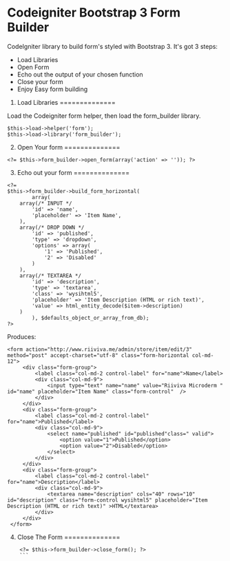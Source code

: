 Codeigniter Bootstrap 3 Form Builder
======================

CodeIgniter library to build form's styled with Bootstrap 3.
It's got 3 steps:
*	Load Libraries
* 	Open Form
*	Echo out the output of your chosen function
* 	Close your form
* 	Enjoy Easy form building


1. Load Libraries
==============

Load the Codeigniter form helper, then load the form_builder library.

```
$this->load->helper('form');
$this->load->library('form_builder');
```

2. Open Your form
==============

```
<?= $this->form_builder->open_form(array('action' => '')); ?>
```
	
3. Echo out your form
==============

```
<?=
$this->form_builder->build_form_horizontal(
        array(
    array(/* INPUT */
        'id' => 'name',
        'placeholder' => 'Item Name',
    ),
    array(/* DROP DOWN */
        'id' => 'published',
        'type' => 'dropdown',
        'options' => array(
            '1' => 'Published',
            '2' => 'Disabled'
        )
    ),
    array(/* TEXTAREA */
        'id' => 'description',
        'type' => 'textarea',
        'class' => 'wysihtml5',
        'placeholder' => 'Item Description (HTML or rich text)',
        'value' => html_entity_decode($item->description)
    )
        ), $defaults_object_or_array_from_db);
?>
```
            
Produces:
```
<form action="http://www.riiviva.me/admin/store/item/edit/3" method="post" accept-charset="utf-8" class="form-horizontal col-md-12">
     <div class="form-group">
         <label class="col-md-2 control-label" for="name">Name</label>
         <div class="col-md-9">
             <input type="text" name="name" value="Riiviva Microderm " id="name" placeholder="Item Name" class="form-control"  />
         </div>
     </div>
     <div class="form-group">
         <label class="col-md-2 control-label" for="name">Published</label>
         <div class="col-md-9">
             <select name="published" id="published"class=" valid">
                 <option value="1">Published</option>
                 <option value="2">Disabled</option>
             </select>
         </div>
     </div>
     <div class="form-group">
         <label class="col-md-2 control-label" for="name">Description</label>
         <div class="col-md-9">
             <textarea name="description" cols="40" rows="10" id="description" class="form-control wysihtml5" placeholder="Item Description (HTML or rich text)" >HTML</textarea>
         </div>
     </div>
 </form>   
 ```    

4. Close The Form
==============
```
	<?= $this->form_builder->close_form(); ?>
	```
